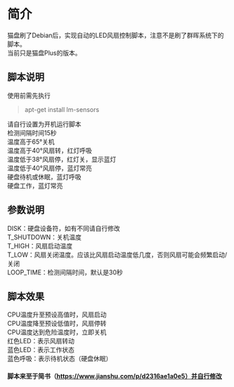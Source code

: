 # 简介
猫盘刷了Debian后，实现自动的LED风扇控制脚本，注意不是刷了群晖系统下的脚本。  
当前只是猫盘Plus的版本。 

## 脚本说明
使用前需先执行  
> apt-get install lm-sensors

请自行设置为开机运行脚本  
检测间隔时间15秒  
温度高于65°关机  
温度高于40°风扇转，红灯呼吸  
温度低于38°风扇停，红灯关，显示蓝灯  
温度低于40°风扇停，蓝灯常亮  
硬盘待机或休眠，蓝灯呼吸  
硬盘工作，蓝灯常亮  

## 参数说明
DISK：硬盘设备符，如有不同请自行修改  
T_SHUTDOWN：关机温度  
T_HIGH：风扇启动温度  
T_LOW：风扇关闭温度。应该比风扇启动温度低几度，否则风扇可能会频繁启动/关闭  
LOOP_TIME：检测间隔时间，默认是30秒  

## 脚本效果
CPU温度升至预设高值时，风扇启动  
CPU温度降至预设低值时，风扇停转  
CPU温度达到危险温度时，立即关机  
红色LED：表示风扇转动  
蓝色LED：表示工作状态  
蓝色呼吸：表示待机状态（硬盘休眠）  

#### 脚本来至于简书（https://www.jianshu.com/p/d2316ae1a0e5）并自行修改  